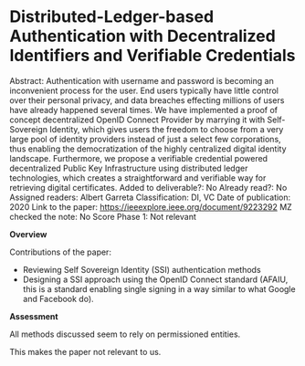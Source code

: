 # Distributed-Ledger-based Authentication with Decentralized Identifiers and Verifiable Credentials

Abstract: Authentication with username and password is becoming an inconvenient process for the user. End users typically have little control over their personal privacy, and data breaches effecting millions of users have already happened several times. We have implemented a proof of concept decentralized OpenID Connect Provider by marrying it with Self-Sovereign Identity, which gives users the freedom to choose from a very large pool of identity providers instead of just a select few corporations, thus enabling the democratization of the highly centralized digital identity landscape. Furthermore, we propose a verifiable credential powered decentralized Public Key Infrastructure using distributed ledger technologies, which creates a straightforward and verifiable way for retrieving digital certificates.
Added to deliverable?: No
Already read?: No
Assigned readers: Albert Garreta
Classification: DI, VC
Date of publication: 2020
Link to the paper: https://ieeexplore.ieee.org/document/9223292
MZ checked the note: No
Score Phase 1: Not relevant

**Overview**

Contributions of the paper:

- Reviewing Self Sovereign Identity (SSI) authentication methods
- Designing a SSI approach using the OpenID Connect standard (AFAIU, this is a standard enabling single signing in a way similar to what Google and Facebook do).

**Assessment**

All methods discussed seem to rely on permissioned entities. 

This makes the paper not relevant to us.